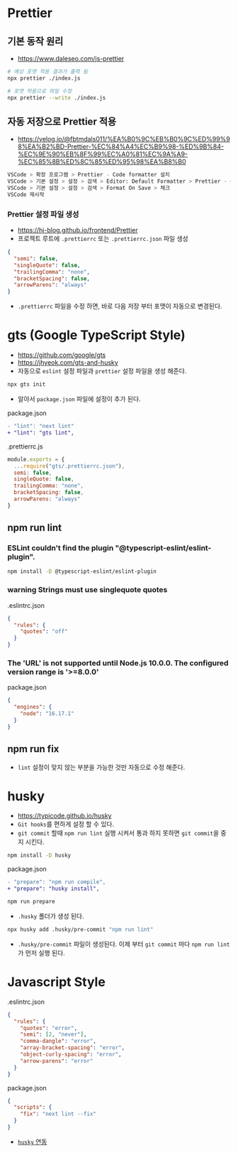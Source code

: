 # Prettier
## 기본 동작 원리
* https://www.daleseo.com/js-prettier
```sh
# 예상 포맷 적용 결과가 출력 됨
npx prettier ./index.js

# 포맷 적용으로 파일 수정
npx prettier --write ./index.js
```

## 자동 저장으로 Prettier 적용
* https://velog.io/@fbtmdals011/%EA%B0%9C%EB%B0%9C%ED%99%98%EA%B2%BD-Prettier-%EC%84%A4%EC%B9%98-%ED%9B%84-%EC%9E%90%EB%8F%99%EC%A0%81%EC%9A%A9-%EC%85%8B%ED%8C%85%ED%95%98%EA%B8%B0
```sh
VSCode > 확장 프로그램 > Prettier - Code formatter 설치
VSCode > 기본 설정 > 설정 > 검색 > Editor: Default Formatter > Prettier - Code formatter 선택
VSCode > 기본 설정 > 설정 > 검색 > Format On Save > 체크
VSCode 재시작
```

### Prettier 설정 파일 생성
* https://hj-blog.github.io/frontend/Prettier
* 프로젝트 루트에 `.prettierrc` 또는 `.prettierrc.json` 파일 생성
```json
{
  "semi": false,
  "singleQuote": false,
  "trailingComma": "none",
  "bracketSpacing": false,
  "arrowParens": "always"
}
```
* `.prettierrc` 파일을 수정 하면, 바로 다음 저장 부터 포맷이 자동으로 변경된다.

# gts (Google TypeScript Style)
* https://github.com/google/gts
* https://jhyeok.com/gts-and-husky
* 자동으로 `eslint` 설정 파일과 `prettier` 설정 파일을 생성 해준다.
```sh
npx gts init
```
* 알아서 `package.json` 파일에 설정이 추가 된다.

package.json
```diff
- "lint": "next lint"
+ "lint": "gts lint",
```

.prettierrc.js
```js
module.exports = {
  ...require("gts/.prettierrc.json"),
  semi: false,
  singleQuote: false,
  trailingComma: "none",
  bracketSpacing: false,
  arrowParens: "always"
}
```

## npm run lint
### ESLint couldn't find the plugin "@typescript-eslint/eslint-plugin".
```sh
npm install -D @typescript-eslint/eslint-plugin
```

### warning Strings must use singlequote quotes
.eslintrc.json
```json
{
  "rules": {
    "quotes": "off"
  }
}
```

### The 'URL' is not supported until Node.js 10.0.0. The configured version range is '>=8.0.0'
package.json
```json
{
  "engines": {
    "node": "16.17.1"
  }
}
```

## npm run fix
* `lint` 설정이 맞지 않는 부분을 가능한 것만 자동으로 수정 해준다.

# husky
* https://typicode.github.io/husky
* `Git hooks`를 편하게 설정 할 수 있다.
* `git commit` 할때 `npm run lint` 실행 시켜서 통과 하지 못하면 `git commit`을 중지 시킨다.
```sh
npm install -D husky
```

package.json
```diff
- "prepare": "npm run compile",
+ "prepare": "husky install",
```

```sh
npm run prepare
```
* `.husky` 폴더가 생성 된다.

```sh
npx husky add .husky/pre-commit "npm run lint"
```
* `.husky/pre-commit` 파일이 생성된다. 이제 부터 `git commit` 마다 `npm run lint`가 먼저 실행 된다.

# Javascript Style
.eslintrc.json
```json
{
  "rules": {
    "quotes": "error",
    "semi": [2, "never"],
    "comma-dangle": "error",
    "array-bracket-spacing": "error",
    "object-curly-spacing": "error",
    "arrow-parens": "error"
  }
}
```

package.json
```json
{
  "scripts": {
    "fix": "next lint --fix"
  }
}
```
* [`husky` 연동](https://github.com/ovdncids/react-curriculum/blob/master/Prettier.md#husky)
